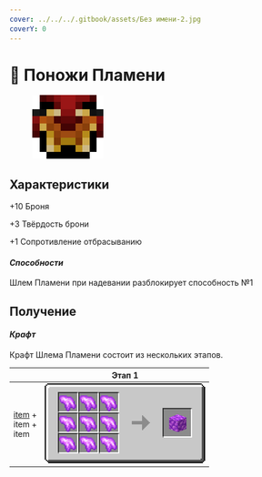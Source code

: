 ```yaml
---
cover: ../../../.gitbook/assets/Без имени-2.jpg
coverY: 0
---
```


# 👖 Поножи Пламени

<figure><img src="../../../.gitbook/assets/image (4).png" alt=""><figcaption></figcaption></figure>

## Характеристики

\+10 Броня

\+3 Твёрдость брони

\+1 Сопротивление отбрасыванию

#### _Способности_

Шлем Пламени при надевании разблокирует способность №1

## Получение

#### _Крафт_

Крафт Шлема Пламени состоит из нескольких этапов.

|                                                                                  | Этап 1                                                                                                  |
| -------------------------------------------------------------------------------- | ------------------------------------------------------------------------------------------------------- |
| <p><a href="ponozhi-plameni.md#kharakteristiki">item</a> +<br>item +<br>item</p> | <img src="../../../.gitbook/assets/raw_pink_ore_block_result-x1.png" alt="Этап 1" data-size="original"> |
